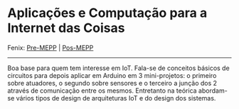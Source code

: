 # Aplicações e Computação para a Internet das Coisas 

Fenix: [Pre-MEPP](https://fenix.tecnico.ulisboa.pt/cursos/meic-a/disciplina-curricular/283003985068088) | [Pos-MEPP](https://fenix.tecnico.ulisboa.pt/cursos/meic-a/disciplina-curricular/1971853845332813)

---
Boa base para quem tem interesse em IoT.
Fala-se de conceitos básicos de circuitos para depois aplicar em Arduino em 3 mini-projetos: o primeiro sobre atuadores, o segundo sobre sensores e o terceiro a junção dos 2 através de comunicação entre os mesmos. Entretanto na teórica abordam-se vários tipos de design de arquiteturas IoT e do design dos sistemas.
